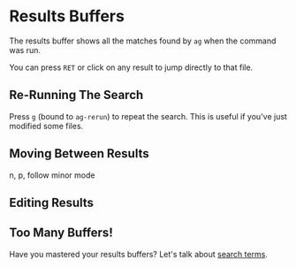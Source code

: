 # Results Buffers

The results buffer shows all the matches found by `ag` when the
command was run.

You can press `RET` or click on any result to jump directly to that
file.

## Re-Running The Search

Press `g` (bound to `ag-rerun`) to repeat the search. This is useful
if you've just modified some files.

## Moving Between Results

n, p, follow minor mode

## Editing Results

## Too Many Buffers!

Have you mastered your results buffers? Let's talk about [search terms]().
